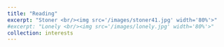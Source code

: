 ```yaml
---
title: "Reading"
excerpt: "Stoner <br/><img src='/images/stoner41.jpg' width='80%'>"
#excerpt: "Lonely <br/><img src='/images/lonely.jpg' width='80%'>"
collection: interests
---
```

 

